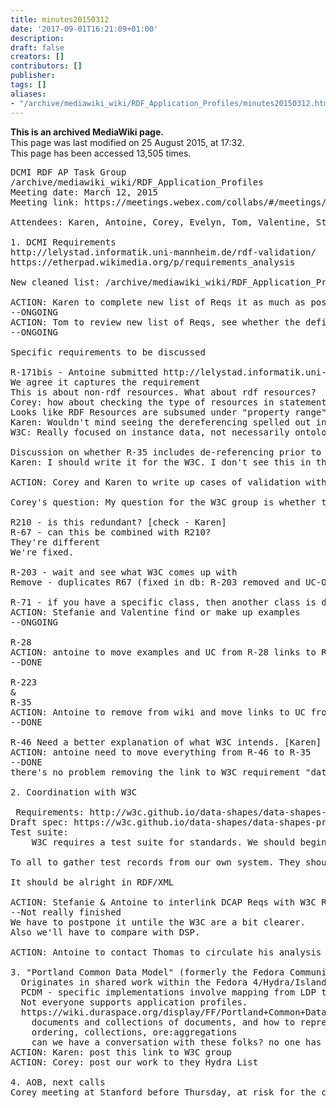 ```yaml
---
title: minutes20150312
date: '2017-09-01T16:21:09+01:00'
description: 
draft: false
creators: []
contributors: []
publisher: 
tags: []
aliases:
- "/archive/mediawiki_wiki/RDF_Application_Profiles/minutes20150312.html"
---
```


 **This is an archived MediaWiki page.**  
This page was last modified on 25 August 2015, at 17:32.  
This page has been accessed 13,505 times.

<pre>
DCMI RDF AP Task Group
/archive/mediawiki_wiki/RDF_Application_Profiles
Meeting date: March 12, 2015
Meeting link: https://meetings.webex.com/collabs/#/meetings/detail?uuid=M6HJ26TSRK6VT1ESJ63JFOTGVP-JV0D&amp;rnd=764135.08483

Attendees: Karen, Antoine, Corey, Evelyn, Tom, Valentine, Stefanie

1. DCMI Requirements
http://lelystad.informatik.uni-mannheim.de/rdf-validation/
https://etherpad.wikimedia.org/p/requirements_analysis 

New cleaned list: /archive/mediawiki_wiki/RDF_Application_Profiles/Requirements

ACTION: Karen to complete new list of Reqs it as much as possible and call others to contribute --ONGOING
--ONGOING
ACTION: Tom to review new list of Reqs, see whether the definitions make sense. Start after Karen has finished a first section
--ONGOING 

Specific requirements to be discussed

R-171bis - Antoine submitted http://lelystad.informatik.uni-mannheim.de/rdf-validation/?q=node/455 
We agree it captures the requirement
This is about non-rdf resources. What about rdf resources?
Corey: how about checking the type of resources in statements via dereferencing?
Looks like RDF Resources are subsumed under "property range" : R35: http://lelystad.informatik.uni-mannheim.de/rdf-validation/?q=R-35-DATA-PROPERTY-RANGE
Karen: Wouldn't mind seeing the dereferencing spelled out in the requirement, or a separate requirement
W3C: Really focused on instance data, not necessarily ontologies &amp; remote resources.

Discussion on whether R-35 includes de-referencing prior to checking the object of statements. Should we have a requirement for this?
Karen: I should write it for the W3C. I don't see this in their requirement

ACTION: Corey and Karen to write up cases of validation with de-referencing or local caches, to be sent to W3C

Corey's question: My question for the W3C group is whether they're definition of "instance data" includes local caches of remote resources. Example of LCSH on id.loc.gov. Over 480,000 skos concepts represented, of which I may need 10,000 in a local system, so I will use a separate triplestore or something like Linked Data Fragments to cache. I have validation needs around dereferencing these and confirming their shape. I also potentially have a validation need on when my cache is invalid .

R210 - is this redundant? [check - Karen]
R-67 - can this be combined with R210? 
They're different
We're fixed.

R-203 - wait and see what W3C comes up with
Remove - duplicates R67 (fixed in db: R-203 removed and UC-OER-4 linked to R-67)

R-71 - if you have a specific class, then another class is dependent; context has other triggers - the presence or absence of any property or the presence of a property with a particular value. Stefanie - EDM should have examples of this. 
ACTION: Stefanie and Valentine find or make up examples
--ONGOING

R-28
ACTION: antoine to move examples and UC from R-28 links to R-35 and remove from wiki
--DONE

R-223
&amp;
R-35
ACTION: Antoine to remove from wiki and move links to UC from R-223 to R-35
--DONE
    
R-46 Need a better explanation of what W3C intends. [Karen]
ACTION: antoine need to move everything from R-46 to R-35
--DONE
there's no problem removing the link to W3C requirement "datatype propetty facets" because it's not an approved W3c req (it has been split into requirements that we have elsewhere)

2. Coordination with W3C
 
 Requirements: http://w3c.github.io/data-shapes/data-shapes-ucr/
Draft spec: https://w3c.github.io/data-shapes/data-shapes-primer/no-class-templates.html
Test suite:
    W3C requires a test suite for standards. We should begin gathering data that reflects our use cases.
 
To all to gather test records from our own system. They should be the "not-cleaned" records to be able to check potential errors. 

It should be alright in RDF/XML

ACTION: Stefanie &amp; Antoine to interlink DCAP Reqs with W3C Reqs and send result to W3C WG, after Karen and Tom have compiled the list of requirements
--Not really finished
We have to postpone it untile the W3C are a bit clearer.
Also we'll have to compare with DSP.

ACTION: Antoine to contact Thomas to circulate his analysis of BF profiles on wiki 

3. "Portland Common Data Model" (formerly the Fedora Community Data Model)
  Originates in shared work within the Fedora 4/Hydra/Islandora community
  PCDM - specific implementations involve mapping from LDP to Ruby classes and SOLR indexes that are becoming standard
  Not everyone supports application profiles. 
  https://wiki.duraspace.org/display/FF/Portland+Common+Data+Model
    documents and collections of documents, and how to represent these in RDF
    ordering, collections, ore:aggregations
    can we have a conversation with these folks? no one has time (but Mark M and Corey H are affiliated with this group)
ACTION: Karen: post this link to W3C group
ACTION: Corey: post our work to they Hydra List

4. AOB, next calls
Corey meeting at Stanford before Thursday, at risk for the call. Will report.
</pre>

